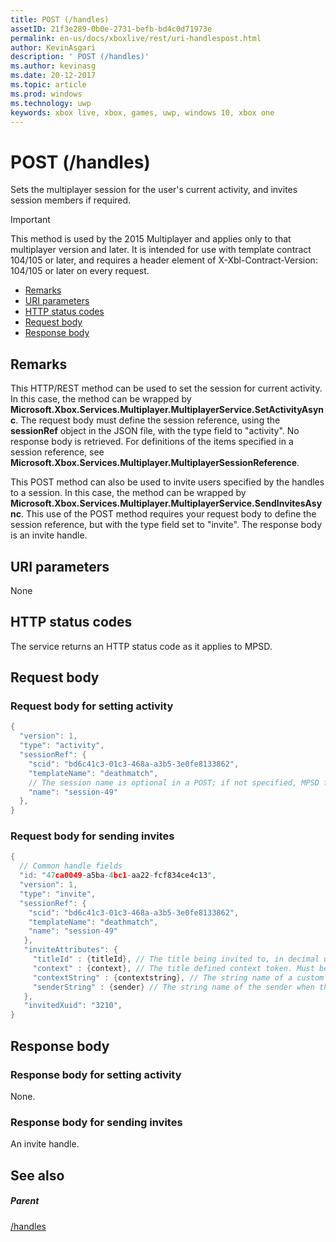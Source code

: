 ```yaml
---
title: POST (/handles)
assetID: 21f3e289-0b0e-2731-befb-bd4c0d71973e
permalink: en-us/docs/xboxlive/rest/uri-handlespost.html
author: KevinAsgari
description: ' POST (/handles)'
ms.author: kevinasg
ms.date: 20-12-2017
ms.topic: article
ms.prod: windows
ms.technology: uwp
keywords: xbox live, xbox, games, uwp, windows 10, xbox one
---
```



# POST (/handles)
Sets the multiplayer session for the user's current activity, and invites session members if required.

> [!IMPORTANT]
> This method is used by the 2015 Multiplayer and applies only to that multiplayer version and later. It is intended for use with template contract 104/105 or later, and requires a header element of X-Xbl-Contract-Version: 104/105 or later on every request.

  * [Remarks](#ID4ET)
  * [URI parameters](#ID4EHB)
  * [HTTP status codes](#ID4EPB)
  * [Request body](#ID4EVB)
  * [Response body](#ID4EJC)

<a id="ID4ET"></a>


## Remarks

This HTTP/REST method can be used to set the session for current activity. In this case, the method can be wrapped by **Microsoft.Xbox.Services.Multiplayer.MultiplayerService.SetActivityAsync**. The request body must define the session reference, using the **sessionRef** object in the JSON file, with the type field to "activity". No response body is retrieved. For definitions of the items specified in a session reference, see **Microsoft.Xbox.Services.Multiplayer.MultiplayerSessionReference**.

This POST method can also be used to invite users specified by the handles to a session. In this case, the method can be wrapped by **Microsoft.Xbox.Services.Multiplayer.MultiplayerService.SendInvitesAsync**. This use of the POST method requires your request body to define the session reference, but with the type field set to "invite". The response body is an invite handle.

<a id="ID4EHB"></a>


## URI parameters

None

<a id="ID4EPB"></a>


## HTTP status codes
The service returns an HTTP status code as it applies to MPSD.  
<a id="ID4EVB"></a>


## Request body

<a id="ID4E1B"></a>


### Request body for setting activity


```cpp
{
  "version": 1,
  "type": "activity",
  "sessionRef": {
    "scid": "bd6c41c3-01c3-468a-a3b5-3e0fe8133862",
    "templateName": "deathmatch",
    // The session name is optional in a POST; if not specified, MPSD fills in a GUID.//
    "name": "session-49"
  },
}

```


<a id="ID4EBC"></a>


### Request body for sending invites


```cpp
{
  // Common handle fields
  "id: "47ca0049-a5ba-4bc1-aa22-fcf834ce4c13",
  "version": 1,
  "type": "invite",
  "sessionRef": {
    "scid": "bd6c41c3-01c3-468a-a3b5-3e0fe8133862",
    "templateName": "deathmatch",
    "name": "session-49"
   },
   "inviteAttributes": {
     "titleId" : {titleId}, // The title being invited to, in decimal uint32. This value is used to find the title name and/or image.
     "context" : {context}, // The title defined context token. Must be 256 characters or less when URI-encoded.
     "contextString" : {contextstring}, // The string name of a custom invite string to display in the invite notification.
     "senderString" : {sender} // The string name of the sender when the sender is a service.
   },
   "invitedXuid": "3210",
}

```


<a id="ID4EJC"></a>


## Response body

<a id="ID4EOC"></a>


### Response body for setting activity
None.  
<a id="ID4ESC"></a>


### Response body for sending invites
An invite handle.   
<a id="ID4EXC"></a>


## See also

<a id="ID4EZC"></a>


##### Parent

[/handles](uri-handles.md)
